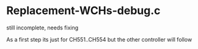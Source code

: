 # Replacement-WCHs-debug.c
still incomplete, needs fixing

As a first step its just for CH551..CH554 but the other controller will follow

